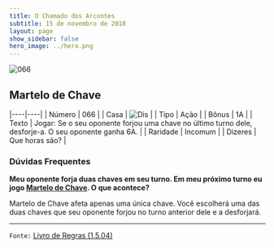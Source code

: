 ```yaml
---
title: O Chamado dos Arcontes
subtitle: 15 de novembro de 2018
layout: page
show_sidebar: false
hero_image: ../hero.png
---
```


![066](https://cdn.keyforgegame.com/media/card_front/pt/341_066_RR9GCHVXP44C_pt.png)

## Martelo de Chave

|----|----|
| Número | 066 |
| Casa | ![Dis](https://archonarcana.com/images/thumb/e/e8/Dis.png/22px-Dis.png "Dis") |
| Tipo | Ação |
| Bônus | 1A |
| Texto | Jogar: Se o seu oponente forjou uma chave no último turno dele, desforje-a. O seu oponente ganha 6A. |
| Raridade | Incomum |
| Dizeres | Que horas são? |

### Dúvidas Frequentes

**Meu oponente forja duas chaves em seu turno. Em meu próximo
turno eu jogo [Martelo de Chave](/cota/066). O que acontece?**

Martelo de Chave afeta apenas uma única chave. Você escolherá uma
das duas chaves que seu oponente forjou no turno anterior dele e
a desforjará.

<hr/>

`Fonte:` [Livro de Regras (1.5.04)](https://drive.google.com/open?id=14pM1J8ZR_4hZbGFZt-ArQdAGsHCPEQdE)
